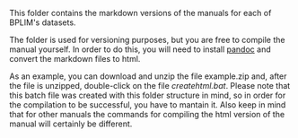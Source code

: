 <p>This folder contains the markdown versions of the manuals for each of BPLIM's datasets.</p> 
<p>The folder is used for
versioning purposes, but you are free to compile the manual yourself. In order to do this, you will need to 
install <a href="https://pandoc.org/installing.html">pandoc</a> and convert the markdown files to html.</p>
<p>As an example, you can download and unzip the file example.zip and, after the file is unzipped, double-click on the file
<i>createhtml.bat</i>. Please note that this batch file was created with this folder structure in mind, so in order for the compilation to be 
successful, you have to mantain it. Also keep in mind that for other manuals the commands for compiling the html version of the manual
will certainly be different.</p>
